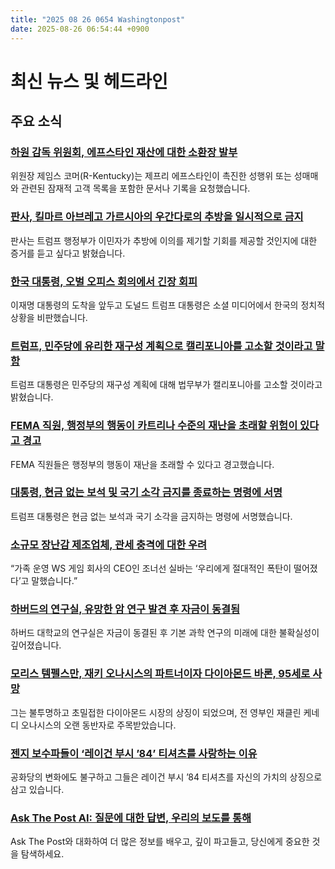 ```yaml
---
title: "2025 08 26 0654 Washingtonpost"
date: 2025-08-26 06:54:44 +0900
---
```


# 최신 뉴스 및 헤드라인

## 주요 소식

### [하원 감독 위원회, 에프스타인 재산에 대한 소환장 발부](https://www.washingtonpost.com/politics/2025/08/25/esptein-estate-subpoena-comer-client-list/)
위원장 제임스 코머(R-Kentucky)는 제프리 에프스타인이 촉진한 성행위 또는 성매매와 관련된 잠재적 고객 목록을 포함한 문서나 기록을 요청했습니다.

### [판사, 킬마르 아브레고 가르시아의 우간다로의 추방을 일시적으로 금지](https://www.washingtonpost.com/immigration/2025/08/25/kilmar-abrego-garcia-detained/)
판사는 트럼프 행정부가 이민자가 추방에 이의를 제기할 기회를 제공할 것인지에 대한 증거를 듣고 싶다고 밝혔습니다.

### [한국 대통령, 오벌 오피스 회의에서 긴장 회피](https://www.washingtonpost.com/politics/2025/08/25/trump-south-korea-president-visit/)
이재명 대통령의 도착을 앞두고 도널드 트럼프 대통령은 소셜 미디어에서 한국의 정치적 상황을 비판했습니다.

### [트럼프, 민주당에 유리한 재구성 계획으로 캘리포니아를 고소할 것이라고 말함](https://www.washingtonpost.com/politics/2025/08/25/trump-california-redistricting-lawsuit/)
트럼프 대통령은 민주당의 재구성 계획에 대해 법무부가 캘리포니아를 고소할 것이라고 밝혔습니다.

### [FEMA 직원, 행정부의 행동이 카트리나 수준의 재난을 초래할 위험이 있다고 경고](https://www.washingtonpost.com/weather/2025/08/25/fema-staff-protest-letter/)
FEMA 직원들은 행정부의 행동이 재난을 초래할 수 있다고 경고했습니다.

### [대통령, 현금 없는 보석 및 국기 소각 금지를 종료하는 명령에 서명](https://www.washingtonpost.com/politics/2025/08/25/trump-sign-orders-aimed-ending-cashless-bail-flag-burning/)
트럼프 대통령은 현금 없는 보석과 국기 소각을 금지하는 명령에 서명했습니다.

### [소규모 장난감 제조업체, 관세 충격에 대한 우려](https://www.washingtonpost.com/business/2025/08/25/tariffs-toy-companies-inflation/)
“가족 운영 WS 게임 회사의 CEO인 조너선 실바는 ‘우리에게 절대적인 폭탄이 떨어졌다’고 말했습니다.”

### [하버드의 연구실, 유망한 암 연구 발견 후 자금이 동결됨](https://www.washingtonpost.com/education/2025/08/25/research-grant-cuts-harvard-trump/)
하버드 대학교의 연구실은 자금이 동결된 후 기본 과학 연구의 미래에 대한 불확실성이 깊어졌습니다.

### [모리스 템펠스만, 재키 오나시스의 파트너이자 다이아몬드 바론, 95세로 사망](https://www.washingtonpost.com/obituaries/2025/08/25/maurice-tempelsman-dead/)
그는 불투명하고 초밀접한 다이아몬드 시장의 상징이 되었으며, 전 영부인 재클린 케네디 오나시스의 오랜 동반자로 주목받았습니다.

### [젠지 보수파들이 ‘레이건 부시 ’84’ 티셔츠를 사랑하는 이유](https://www.washingtonpost.com/style/fashion/2025/08/25/gen-z-conservatives-reagan-bush/)
공화당의 변화에도 불구하고 그들은 레이건 부시 ’84 티셔츠를 자신의 가치의 상징으로 삼고 있습니다.

### [Ask The Post AI: 질문에 대한 답변, 우리의 보도를 통해](https://www.washingtonpost.com/ask-the-post-ai/)
Ask The Post와 대화하여 더 많은 정보를 배우고, 깊이 파고들고, 당신에게 중요한 것을 탐색하세요.